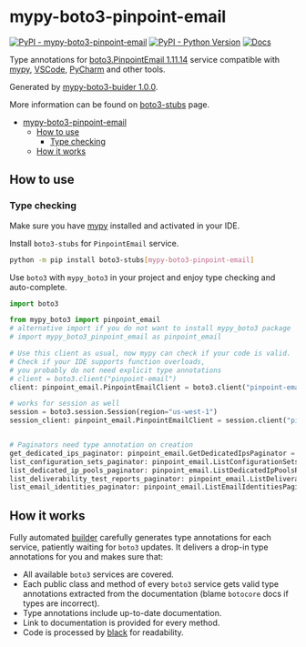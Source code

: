 # mypy-boto3-pinpoint-email

[![PyPI - mypy-boto3-pinpoint-email](https://img.shields.io/pypi/v/mypy-boto3-pinpoint-email.svg?color=blue)](https://pypi.org/project/mypy-boto3-pinpoint-email)
[![PyPI - Python Version](https://img.shields.io/pypi/pyversions/mypy-boto3-pinpoint-email.svg?color=blue)](https://pypi.org/project/mypy-boto3-pinpoint-email)
[![Docs](https://img.shields.io/readthedocs/mypy-boto3-builder.svg?color=blue)](https://mypy-boto3-builder.readthedocs.io/)

Type annotations for
[boto3.PinpointEmail 1.11.14](https://boto3.amazonaws.com/v1/documentation/api/1.11.14/reference/services/pinpoint-email.html#PinpointEmail) service
compatible with [mypy](https://github.com/python/mypy), [VSCode](https://code.visualstudio.com/),
[PyCharm](https://www.jetbrains.com/pycharm/) and other tools.

Generated by [mypy-boto3-buider 1.0.0](https://github.com/vemel/mypy_boto3_builder).

More information can be found on [boto3-stubs](https://pypi.org/project/boto3-stubs/) page.

- [mypy-boto3-pinpoint-email](#mypy-boto3-pinpoint-email)
  - [How to use](#how-to-use)
    - [Type checking](#type-checking)
  - [How it works](#how-it-works)

## How to use

### Type checking

Make sure you have [mypy](https://github.com/python/mypy) installed and activated in your IDE.

Install `boto3-stubs` for `PinpointEmail` service.

```bash
python -m pip install boto3-stubs[mypy-boto3-pinpoint-email]
```

Use `boto3` with `mypy_boto3` in your project and enjoy type checking and auto-complete.

```python
import boto3

from mypy_boto3 import pinpoint_email
# alternative import if you do not want to install mypy_boto3 package
# import mypy_boto3_pinpoint_email as pinpoint_email

# Use this client as usual, now mypy can check if your code is valid.
# Check if your IDE supports function overloads,
# you probably do not need explicit type annotations
# client = boto3.client("pinpoint-email")
client: pinpoint_email.PinpointEmailClient = boto3.client("pinpoint-email")

# works for session as well
session = boto3.session.Session(region="us-west-1")
session_client: pinpoint_email.PinpointEmailClient = session.client("pinpoint-email")


# Paginators need type annotation on creation
get_dedicated_ips_paginator: pinpoint_email.GetDedicatedIpsPaginator = client.get_paginator("get_dedicated_ips")
list_configuration_sets_paginator: pinpoint_email.ListConfigurationSetsPaginator = client.get_paginator("list_configuration_sets")
list_dedicated_ip_pools_paginator: pinpoint_email.ListDedicatedIpPoolsPaginator = client.get_paginator("list_dedicated_ip_pools")
list_deliverability_test_reports_paginator: pinpoint_email.ListDeliverabilityTestReportsPaginator = client.get_paginator("list_deliverability_test_reports")
list_email_identities_paginator: pinpoint_email.ListEmailIdentitiesPaginator = client.get_paginator("list_email_identities")
```

## How it works

Fully automated [builder](https://github.com/vemel/mypy_boto3_builder) carefully generates
type annotations for each service, patiently waiting for `boto3` updates. It delivers
a drop-in type annotations for you and makes sure that:

- All available `boto3` services are covered.
- Each public class and method of every `boto3` service gets valid type annotations
  extracted from the documentation (blame `botocore` docs if types are incorrect).
- Type annotations include up-to-date documentation.
- Link to documentation is provided for every method.
- Code is processed by [black](https://github.com/psf/black) for readability.